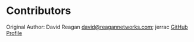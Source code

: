 # Contributors
<!--
When submitting a pull request, be sure to update this file if you are not already listed.

Use one, or more, of the following formats:
* `Contributor: First Last <email@example.org>`
* `Contributor: GitHub Username [GitHub Profile](https://github.com/username)`
To use multiple, separate them with a semi-colon.
-->
Original Author: David Reagan <david@reagannetworks.com>; jerrac [GitHub Profile](https://github.com/jerrac)